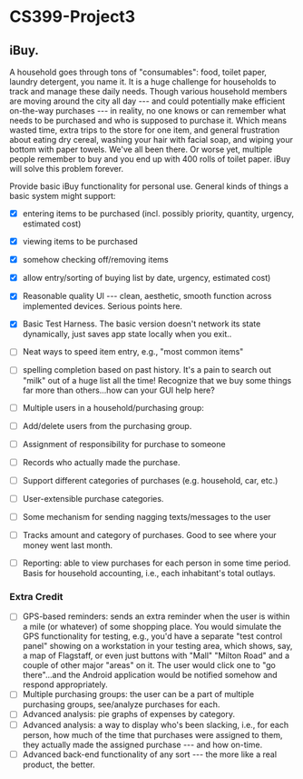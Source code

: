 # CS399-Project3
## iBuy. 
A household goes through tons of "consumables": food, toilet paper, laundry detergent, you name it. It is a huge challenge for households to track and manage these daily needs. Though various household members are moving around the city all day --- and could potentially make efficient on-the-way purchases --- in reality, no one knows or can remember what needs to be purchased and who is supposed to purchase it. Which means wasted time, extra trips to the store for one item, and general frustration about eating dry cereal, washing your hair with facial soap, and wiping your bottom with paper towels. We've all been there. Or worse yet, multiple people remember to buy and you end up with 400 rolls of toilet paper. iBuy will solve this problem forever.


Provide basic iBuy functionality for personal use. General kinds of things a basic system might support:
- [x]	entering items to be purchased (incl. possibly priority, quantity, urgency, estimated cost)
- [x]	viewing items to be purchased
- [x]	somehow checking off/removing items
- [x]	allow entry/sorting of buying list by date, urgency, estimated cost)
- [x] Reasonable quality UI --- clean, aesthetic, smooth function across implemented devices. Serious points here.
- [x] Basic Test Harness. The basic version doesn't network its state dynamically, just saves app state locally when you exit..

- [ ]	Neat ways to speed item entry, e.g., "most common items"
- [ ] spelling completion based on past history. It's a pain to search out "milk" out of a huge list all the time! Recognize that we buy some things far more than others...how can your GUI help here?
- [ ]	Multiple users in a household/purchasing group:
- [ ]	Add/delete users from the purchasing group.
- [ ]	Assignment of responsibility for purchase to someone
- [ ]	Records who actually made the purchase.
- [ ]	Support different categories of purchases (e.g. household, car, etc.)
- [ ]	User-extensible purchase categories.
- [ ]	Some mechanism for sending nagging texts/messages to the user
- [ ]	Tracks amount and category of purchases. Good to see where your money went last month.
- [ ] Reporting: able to view purchases for each person in some time period. Basis for household accounting, i.e., each inhabitant's total outlays.

### Extra Credit

- [ ]	GPS-based reminders: sends an extra reminder when the user is within a mile (or whatever) of some shopping place. You would simulate the GPS functionality for testing, e.g., you'd have a separate "test control panel" showing on a workstation in your testing area, which shows, say, a map of Flagstaff, or even just buttons with "Mall" "Milton Road" and a couple of other major "areas" on it. The user would click one to "go there"...and the Android application would be notified somehow and respond appropriately.
- [ ]	Multiple purchasing groups: the user can be a part of multiple purchasing groups, see/analyze purchases for each.
- [ ]	Advanced analysis: pie graphs of expenses by category.
- [ ]	Advanced analysis: a way to display who's been slacking, i.e., for each person, how much of the time that purchases were assigned to them, they actually made the assigned purchase --- and how on-time.
- [ ]	Advanced back-end functionality of any sort --- the more like a real product, the better.
